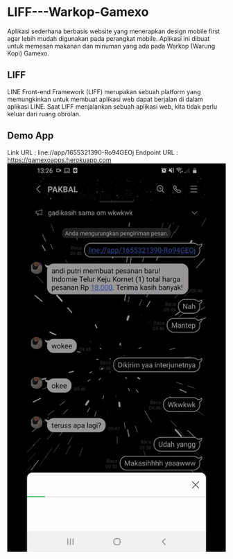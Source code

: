 # LIFF---Warkop-Gamexo

Aplikasi sederhana berbasis website yang menerapkan design mobile first agar lebih mudah digunakan pada perangkat mobile. Aplikasi ini dibuat untuk memesan makanan dan minuman yang ada pada Warkop (Warung Kopi) Gamexo.

## LIFF
LINE Front-end Framework (LIFF) merupakan sebuah platform yang memungkinkan untuk membuat aplikasi web dapat berjalan di dalam aplikasi LINE. Saat LIFF menjalankan sebuah aplikasi web, kita tidak perlu keluar dari ruang obrolan.

## Demo App
Link URL : line://app/1655321390-Ro94GEOj
Endpoint URL : https://gamexoapps.herokuapp.com
![alt text](https://github.com/Gamalliel19/LIFF---Warkop-Gamexo/blob/main/gamexoApps.gif)
